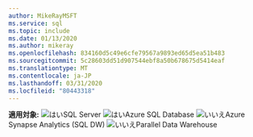 ```yaml
---
author: MikeRayMSFT
ms.service: sql
ms.topic: include
ms.date: 01/13/2020
ms.author: mikeray
ms.openlocfilehash: 834160d5c49e6cfe79567a9893ed65d5ea51b483
ms.sourcegitcommit: 5c28603dd51d907544ebf8a50b678675d5414eaf
ms.translationtype: MT
ms.contentlocale: ja-JP
ms.lasthandoff: 03/31/2020
ms.locfileid: "80443318"
---
```

<Token>**適用対象:** ![はい](media/yes-icon.png)SQL Server ![はい](media/yes-icon.png)Azure SQL Database ![いいえ](media/no-icon.png)Azure Synapse Analytics (SQL DW) ![いいえ](media/no-icon.png)Parallel Data Warehouse </Token>

